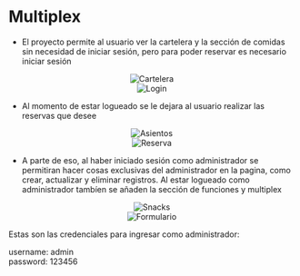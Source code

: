 # Multiplex

- El proyecto permite al usuario ver la cartelera y la sección de comidas sin necesidad de iniciar sesión, pero para poder reservar es necesario iniciar sesión  

<div id="img" align="center">
  <image src="https://github.com/andresFLZ/Multiplex/blob/main/imgGH/Cartelera.png" alt="Cartelera">
</div>
<div id="img" align="center">
  <image src="https://github.com/andresFLZ/Multiplex/blob/main/imgGH/Login.png" alt="Login">
</div>  
  
- Al momento de estar logueado se le dejara al usuario realizar las reservas que desee  
  
<div id="img" align="center">
  <image src="https://github.com/andresFLZ/Multiplex/blob/main/imgGH/Asientos.png" alt="Asientos">
</div>
<div id="img" align="center">
  <image src="https://github.com/andresFLZ/Multiplex/blob/main/imgGH/Reserva.png" alt="Reserva">
</div>  
  
- A parte de eso, al haber iniciado sesión como administrador se permitiran hacer cosas exclusivas del administrador en la pagina, como crear, actualizar y eliminar registros. Al estar logueado como administrador tambíen se añaden la sección de funciones y multiplex  
  
<div id="img" align="center">
  <image src="https://github.com/andresFLZ/Multiplex/blob/main/imgGH/Snacks%20admin.png" alt="Snacks">
</div>
<div id="img" align="center">
  <image src="https://github.com/andresFLZ/Multiplex/blob/main/imgGH/Form%20admin.png" alt="Formulario">
</div>  
  
Estas son las credenciales para ingresar como administrador:  
  
username: admin  
password: 123456  


